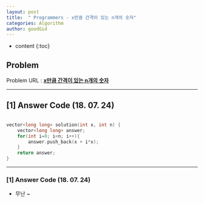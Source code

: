 ```yaml
---
layout: post
title:  " Programmers - x만큼 간격이 있는 n개의 숫자"
categories: Algorithm
author: goodGid
---
```

* content
{:toc}


## Problem 
Problem URL : **[x만큼 간격이 있는 n개의 숫자](https://programmers.co.kr/learn/courses/30/lessons/12954)**

---

## [1] Answer Code (18. 07. 24)

``` cpp

vector<long long> solution(int x, int n) {
    vector<long long> answer;
    for(int i=0; i<n; i++){
        answer.push_back(x + i*x);
    }
    return answer;
}
```

---

### [1] Answer Code (18. 07. 24)

* 무난 ~
